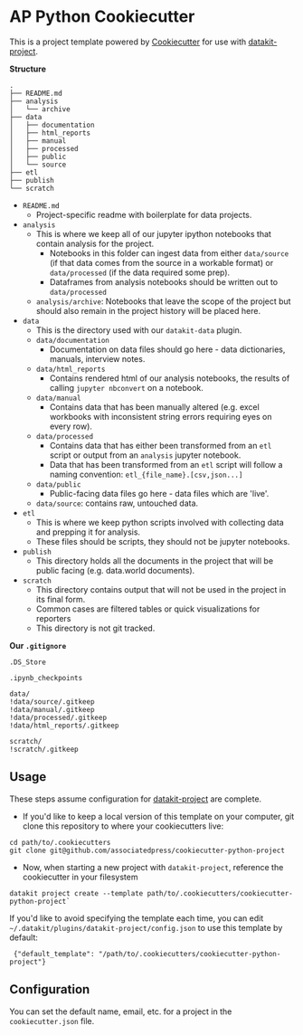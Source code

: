 # AP Python Cookiecutter

This is a project template powered by [Cookiecutter](https://github.com/cookiecutter/cookiecutter) for use with [datakit-project](https://github.com/associatedpress/datakit-project/).

**Structure**

```
.
├── README.md
├── analysis
│   └── archive
├── data
│   ├── documentation
│   ├── html_reports
│   ├── manual
│   ├── processed
│   ├── public
│   └── source
├── etl
├── publish
└── scratch
```

- `README.md`
  - Project-specific readme with boilerplate for data projects.
- `analysis`
  - This is where we keep all of our jupyter ipython notebooks that contain analysis for the project.
    - Notebooks in this folder can ingest data from either `data/source` (if that data comes from the source in a workable format) or `data/processed` (if the data required some prep).
    - Dataframes from analysis notebooks should be written out to `data/processed`
  - `analysis/archive`: Notebooks that leave the scope of the project but should also remain in the project history will be placed here.
- `data`
  - This is the directory used with our `datakit-data` plugin.
  - `data/documentation`
    - Documentation on data files should go here - data dictionaries, manuals, interview notes.
  - `data/html_reports`
    - Contains rendered html of our analysis notebooks, the results of calling `jupyter nbconvert` on a notebook.
  - `data/manual`
    - Contains data that has been manually altered (e.g. excel workbooks with inconsistent string errors requiring eyes on every row).
  - `data/processed`
    - Contains data that has either been transformed from an `etl` script or output from an `analysis` jupyter notebook.
    - Data that has been transformed from an `etl` script will follow a naming convention: `etl_{file_name}.[csv,json...]`
  - `data/public`
    - Public-facing data files go here - data files which are 'live'.
  - `data/source`: contains raw, untouched data.
- `etl`
  - This is where we keep python scripts involved with collecting data and prepping it for analysis.
  - These files should be scripts, they should not be jupyter notebooks.
- `publish`
  - This directory holds all the documents in the project that will be public facing (e.g. data.world documents).
- `scratch`
  - This directory contains output that will not be used in the project in its final form.
  - Common cases are filtered tables or quick visualizations for reporters
  - This directory is not git tracked.

**Our `.gitignore`**

```
.DS_Store

.ipynb_checkpoints

data/
!data/source/.gitkeep
!data/manual/.gitkeep
!data/processed/.gitkeep
!data/html_reports/.gitkeep

scratch/
!scratch/.gitkeep
```

## Usage

These steps assume configuration for [datakit-project](https://github.com/associatedpress/datakit-project) are complete.

- If you'd like to keep a local version of this template on your computer, git clone this repository to where your cookiecutters live:

```
cd path/to/.cookiecutters
git clone git@github.com/associatedpress/cookiecutter-python-project
```

- Now, when starting a new project with `datakit-project`, reference the cookiecutter in your filesystem

```
datakit project create --template path/to/.cookiecutters/cookiecutter-python-project`
```

If you'd like to avoid specifying the template each time, you can edit `~/.datakit/plugins/datakit-project/config.json` to use this template by default:

```
 {"default_template": "/path/to/.cookiecutters/cookiecutter-python-project"}
```

## Configuration

You can set the default name, email, etc. for a project in the `cookiecutter.json` file.
